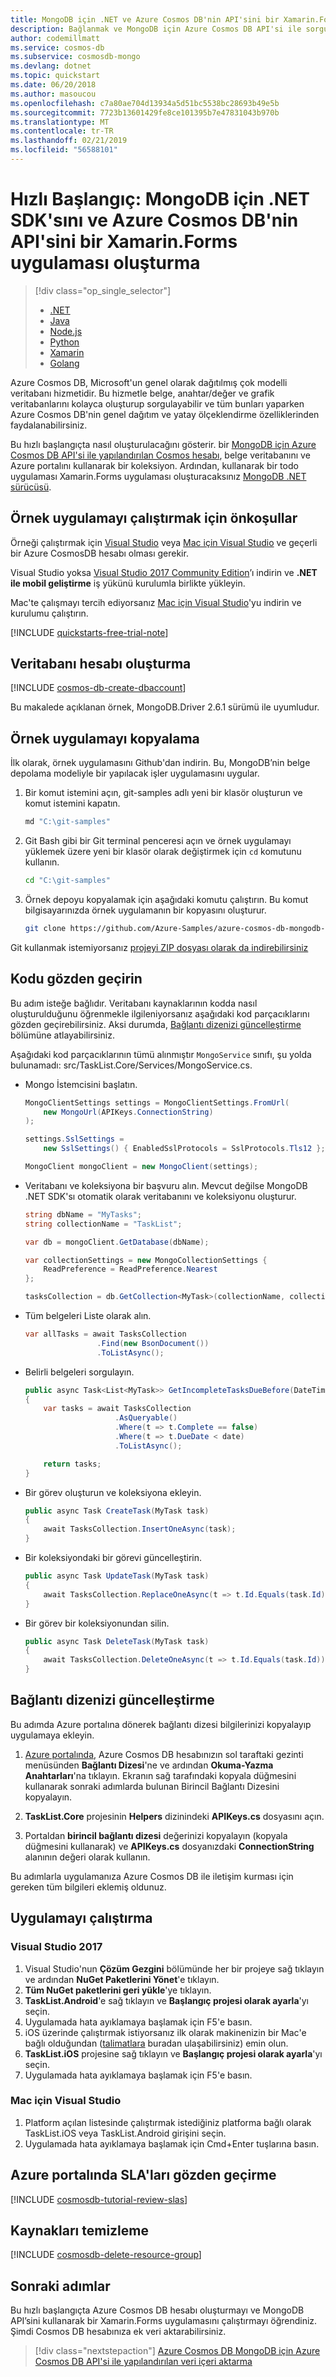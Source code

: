 ```yaml
---
title: MongoDB için .NET ve Azure Cosmos DB'nin API'sini bir Xamarin.Forms uygulaması oluşturma
description: Bağlanmak ve MongoDB için Azure Cosmos DB API'si ile sorgulamak için kullanabileceğiniz bir Xamarin kod örneği sunar
author: codemillmatt
ms.service: cosmos-db
ms.subservice: cosmosdb-mongo
ms.devlang: dotnet
ms.topic: quickstart
ms.date: 06/20/2018
ms.author: masoucou
ms.openlocfilehash: c7a80ae704d13934a5d51bc5538bc28693b49e5b
ms.sourcegitcommit: 7723b13601429fe8ce101395b7e47831043b970b
ms.translationtype: MT
ms.contentlocale: tr-TR
ms.lasthandoff: 02/21/2019
ms.locfileid: "56588101"
---
```

# <a name="quickstart-build-a-xamarinforms-app-with-net-sdk-and-azure-cosmos-dbs-api-for-mongodb"></a>Hızlı Başlangıç: MongoDB için .NET SDK'sını ve Azure Cosmos DB'nin API'sini bir Xamarin.Forms uygulaması oluşturma

> [!div class="op_single_selector"]
> * [.NET](create-mongodb-dotnet.md)
> * [Java](create-mongodb-java.md)
> * [Node.js](create-mongodb-nodejs.md)
> * [Python](create-mongodb-flask.md)
> * [Xamarin](create-mongodb-xamarin.md)
> * [Golang](create-mongodb-golang.md)
>  

Azure Cosmos DB, Microsoft'un genel olarak dağıtılmış çok modelli veritabanı hizmetidir. Bu hizmetle belge, anahtar/değer ve grafik veritabanlarını kolayca oluşturup sorgulayabilir ve tüm bunları yaparken Azure Cosmos DB'nin genel dağıtım ve yatay ölçeklendirme özelliklerinden faydalanabilirsiniz.

Bu hızlı başlangıçta nasıl oluşturulacağını gösterir. bir [MongoDB için Azure Cosmos DB API'si ile yapılandırılan Cosmos hesabı](mongodb-introduction.md), belge veritabanını ve Azure portalını kullanarak bir koleksiyon. Ardından, kullanarak bir todo uygulaması Xamarin.Forms uygulaması oluşturacaksınız [MongoDB .NET sürücüsü](https://docs.mongodb.com/ecosystem/drivers/csharp/).

## <a name="prerequisites-to-run-the-sample-app"></a>Örnek uygulamayı çalıştırmak için önkoşullar

Örneği çalıştırmak için [Visual Studio](https://www.visualstudio.com/downloads/) veya [Mac için Visual Studio](https://visualstudio.microsoft.com/vs/mac/) ve geçerli bir Azure CosmosDB hesabı olması gerekir.

Visual Studio yoksa [Visual Studio 2017 Community Edition](https://www.visualstudio.com/downloads/)’ı indirin ve **.NET ile mobil geliştirme** iş yükünü kurulumla birlikte yükleyin.

Mac'te çalışmayı tercih ediyorsanız [Mac için Visual Studio](https://visualstudio.microsoft.com/vs/mac/)'yu indirin ve kurulumu çalıştırın.

[!INCLUDE [quickstarts-free-trial-note](../../includes/quickstarts-free-trial-note.md)]

<a id="create-account"></a>

## <a name="create-a-database-account"></a>Veritabanı hesabı oluşturma

[!INCLUDE [cosmos-db-create-dbaccount](../../includes/cosmos-db-create-dbaccount-mongodb.md)]

Bu makalede açıklanan örnek, MongoDB.Driver 2.6.1 sürümü ile uyumludur.

## <a name="clone-the-sample-app"></a>Örnek uygulamayı kopyalama

İlk olarak, örnek uygulamasını Github'dan indirin. Bu, MongoDB’nin belge depolama modeliyle bir yapılacak işler uygulamasını uygular.

1. Bir komut istemini açın, git-samples adlı yeni bir klasör oluşturun ve komut istemini kapatın.

    ```bash
    md "C:\git-samples"
    ```

2. Git Bash gibi bir Git terminal penceresi açın ve örnek uygulamayı yüklemek üzere yeni bir klasör olarak değiştirmek için `cd` komutunu kullanın.

    ```bash
    cd "C:\git-samples"
    ```

3. Örnek depoyu kopyalamak için aşağıdaki komutu çalıştırın. Bu komut bilgisayarınızda örnek uygulamanın bir kopyasını oluşturur.

    ```bash
    git clone https://github.com/Azure-Samples/azure-cosmos-db-mongodb-xamarin-getting-started.git
    ```

Git kullanmak istemiyorsanız [projeyi ZIP dosyası olarak da indirebilirsiniz](https://github.com/Azure-Samples/azure-cosmos-db-mongodb-xamarin-getting-started/archive/master.zip)

## <a name="review-the-code"></a>Kodu gözden geçirin

Bu adım isteğe bağlıdır. Veritabanı kaynaklarının kodda nasıl oluşturulduğunu öğrenmekle ilgileniyorsanız aşağıdaki kod parçacıklarını gözden geçirebilirsiniz. Aksi durumda, [Bağlantı dizenizi güncelleştirme](#update-your-connection-string) bölümüne atlayabilirsiniz.

Aşağıdaki kod parçacıklarının tümü alınmıştır `MongoService` sınıfı, şu yolda bulunamadı: src/TaskList.Core/Services/MongoService.cs.

* Mongo İstemcisini başlatın.
    ```cs
    MongoClientSettings settings = MongoClientSettings.FromUrl(
        new MongoUrl(APIKeys.ConnectionString)
    );

    settings.SslSettings =
        new SslSettings() { EnabledSslProtocols = SslProtocols.Tls12 };

    MongoClient mongoClient = new MongoClient(settings);
    ```

* Veritabanı ve koleksiyona bir başvuru alın. Mevcut değilse MongoDB .NET SDK'sı otomatik olarak veritabanını ve koleksiyonu oluşturur.
    ```cs
    string dbName = "MyTasks";
    string collectionName = "TaskList";

    var db = mongoClient.GetDatabase(dbName);

    var collectionSettings = new MongoCollectionSettings {
        ReadPreference = ReadPreference.Nearest
    };

    tasksCollection = db.GetCollection<MyTask>(collectionName, collectionSettings);
    ```
* Tüm belgeleri Liste olarak alın.
    ```cs
    var allTasks = await TasksCollection
                    .Find(new BsonDocument())
                    .ToListAsync();
    ```

* Belirli belgeleri sorgulayın.
    ```cs
    public async Task<List<MyTask>> GetIncompleteTasksDueBefore(DateTime date)
    {
        var tasks = await TasksCollection
                        .AsQueryable()
                        .Where(t => t.Complete == false)
                        .Where(t => t.DueDate < date)
                        .ToListAsync();

        return tasks;
    }
    ```

* Bir görev oluşturun ve koleksiyona ekleyin.
    ```cs
    public async Task CreateTask(MyTask task)
    {
        await TasksCollection.InsertOneAsync(task);
    }
    ```

* Bir koleksiyondaki bir görevi güncelleştirin.
    ```cs
    public async Task UpdateTask(MyTask task)
    {
        await TasksCollection.ReplaceOneAsync(t => t.Id.Equals(task.Id), task);
    }
    ```

* Bir görev bir koleksiyonundan silin.
    ```cs
    public async Task DeleteTask(MyTask task)
    {
        await TasksCollection.DeleteOneAsync(t => t.Id.Equals(task.Id));
    }
    ```

<a id="update-your-connection-string"></a>

## <a name="update-your-connection-string"></a>Bağlantı dizenizi güncelleştirme

Bu adımda Azure portalına dönerek bağlantı dizesi bilgilerinizi kopyalayıp uygulamaya ekleyin.

1. [Azure portalında](https://portal.azure.com/), Azure Cosmos DB hesabınızın sol taraftaki gezinti menüsünden **Bağlantı Dizesi**'ne ve ardından **Okuma-Yazma Anahtarları**'na tıklayın. Ekranın sağ tarafındaki kopyala düğmesini kullanarak sonraki adımlarda bulunan Birincil Bağlantı Dizesini kopyalayın.

2. **TaskList.Core** projesinin **Helpers** dizinindeki **APIKeys.cs** dosyasını açın.

3. Portaldan **birincil bağlantı dizesi** değerinizi kopyalayın (kopyala düğmesini kullanarak) ve **APIKeys.cs** dosyanızdaki **ConnectionString** alanının değeri olarak kullanın.

Bu adımlarla uygulamanıza Azure Cosmos DB ile iletişim kurması için gereken tüm bilgileri eklemiş oldunuz.

## <a name="run-the-app"></a>Uygulamayı çalıştırma

### <a name="visual-studio-2017"></a>Visual Studio 2017

1. Visual Studio'nun **Çözüm Gezgini** bölümünde her bir projeye sağ tıklayın ve ardından **NuGet Paketlerini Yönet**'e tıklayın.
2. **Tüm NuGet paketlerini geri yükle**'ye tıklayın.
3. **TaskList.Android**'e sağ tıklayın ve **Başlangıç projesi olarak ayarla**'yı seçin.
4. Uygulamada hata ayıklamaya başlamak için F5'e basın.
5. iOS üzerinde çalıştırmak istiyorsanız ilk olarak makinenizin bir Mac'e bağlı olduğundan ([talimatlara](https://docs.microsoft.com/xamarin/ios/get-started/installation/windows/introduction-to-xamarin-ios-for-visual-studio) buradan ulaşabilirsiniz) emin olun.
6. **TaskList.iOS** projesine sağ tıklayın ve **Başlangıç projesi olarak ayarla**'yı seçin.
7. Uygulamada hata ayıklamaya başlamak için F5'e basın.

### <a name="visual-studio-for-mac"></a>Mac için Visual Studio

1. Platform açılan listesinde çalıştırmak istediğiniz platforma bağlı olarak TaskList.iOS veya TaskList.Android girişini seçin.
2. Uygulamada hata ayıklamaya başlamak için Cmd+Enter tuşlarına basın.

## <a name="review-slas-in-the-azure-portal"></a>Azure portalında SLA'ları gözden geçirme

[!INCLUDE [cosmosdb-tutorial-review-slas](../../includes/cosmos-db-tutorial-review-slas.md)]

## <a name="clean-up-resources"></a>Kaynakları temizleme

[!INCLUDE [cosmosdb-delete-resource-group](../../includes/cosmos-db-delete-resource-group.md)]

## <a name="next-steps"></a>Sonraki adımlar

Bu hızlı başlangıçta Azure Cosmos DB hesabı oluşturmayı ve MongoDB API’sini kullanarak bir Xamarin.Forms uygulamasını çalıştırmayı öğrendiniz. Şimdi Cosmos DB hesabınıza ek veri aktarabilirsiniz.

> [!div class="nextstepaction"]
> [Azure Cosmos DB MongoDB için Azure Cosmos DB API'si ile yapılandırılan veri içeri aktarma](mongodb-migrate.md)
